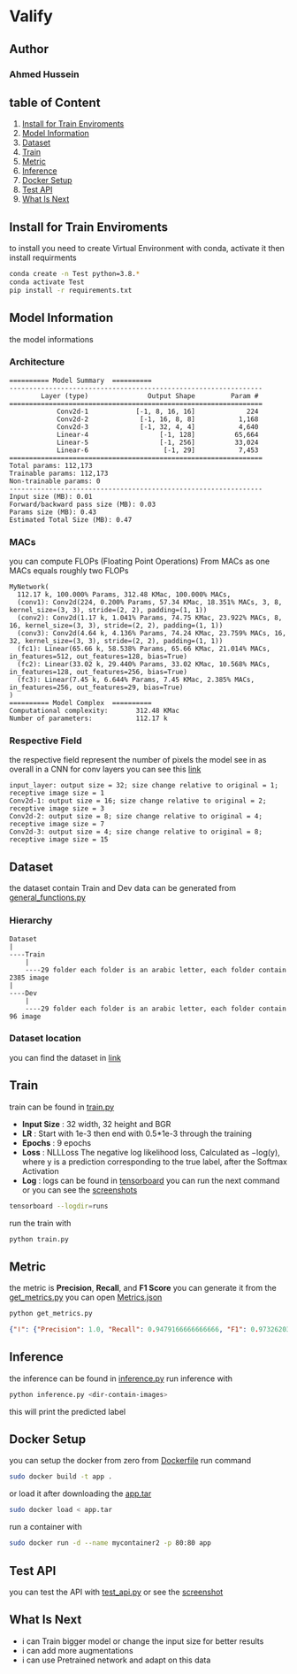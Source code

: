 # Valify
## Author
### Ahmed Hussein
## table of Content 
1. [Install for Train Enviroments](#install-for-train-enviroments)
2. [Model Information](#model-information)
3. [Dataset](#dataset)
4. [Train](#train)
5. [Metric](#metric)
6. [Inference](#inference)
7. [Docker Setup](#docker-setup)
8. [Test API](#test-api)
9. [What Is Next](#what-is-next)

## Install for Train Enviroments
to install you need to create Virtual Environment with conda, activate it  then install requirments
```bash
conda create -n Test python=3.8.*
conda activate Test
pip install -r requirements.txt
```
## Model Information
the model informations
### Architecture

```
========== Model Summary  ==========
----------------------------------------------------------------
        Layer (type)               Output Shape         Param #
================================================================
            Conv2d-1            [-1, 8, 16, 16]             224
            Conv2d-2             [-1, 16, 8, 8]           1,168
            Conv2d-3             [-1, 32, 4, 4]           4,640
            Linear-4                  [-1, 128]          65,664
            Linear-5                  [-1, 256]          33,024
            Linear-6                   [-1, 29]           7,453
================================================================
Total params: 112,173
Trainable params: 112,173
Non-trainable params: 0
----------------------------------------------------------------
Input size (MB): 0.01
Forward/backward pass size (MB): 0.03
Params size (MB): 0.43
Estimated Total Size (MB): 0.47
```

### MACs 
you can compute FLOPs (Floating Point Operations) From MACs as one MACs equals roughly two FLOPs
```
MyNetwork(
  112.17 k, 100.000% Params, 312.48 KMac, 100.000% MACs, 
  (conv1): Conv2d(224, 0.200% Params, 57.34 KMac, 18.351% MACs, 3, 8, kernel_size=(3, 3), stride=(2, 2), padding=(1, 1))
  (conv2): Conv2d(1.17 k, 1.041% Params, 74.75 KMac, 23.922% MACs, 8, 16, kernel_size=(3, 3), stride=(2, 2), padding=(1, 1))
  (conv3): Conv2d(4.64 k, 4.136% Params, 74.24 KMac, 23.759% MACs, 16, 32, kernel_size=(3, 3), stride=(2, 2), padding=(1, 1))
  (fc1): Linear(65.66 k, 58.538% Params, 65.66 KMac, 21.014% MACs, in_features=512, out_features=128, bias=True)
  (fc2): Linear(33.02 k, 29.440% Params, 33.02 KMac, 10.568% MACs, in_features=128, out_features=256, bias=True)
  (fc3): Linear(7.45 k, 6.644% Params, 7.45 KMac, 2.385% MACs, in_features=256, out_features=29, bias=True)
)
========== Model Complex  ==========
Computational complexity:       312.48 KMac
Number of parameters:           112.17 k
```
### Respective Field
the respective field represent the number of pixels the model see in as overall in a CNN  for conv layers
you can see this [link](https://rubikscode.net/2021/11/15/receptive-field-arithmetic-for-convolutional-neural-networks/)
```
input_layer: output size = 32; size change relative to original = 1; receptive image size = 1
Conv2d-1: output size = 16; size change relative to original = 2; receptive image size = 3
Conv2d-2: output size = 8; size change relative to original = 4; receptive image size = 7
Conv2d-3: output size = 4; size change relative to original = 8; receptive image size = 15
```

## Dataset
the dataset contain Train and Dev data can be generated from [general_functions.py](utils/general_functions.py)
### Hierarchy  
```tree
Dataset
|
----Train 
    |
    ----29 folder each folder is an arabic letter, each folder contain 2385 image 
|
----Dev 
    |
    ----29 folder each folder is an arabic letter, each folder contain 96 image
```
### Dataset location
you can find the dataset in [link](Dataset/Link.txt)

## Train
train can be found in [train.py](train.py)
* **Input Size** : 32 width, 32 height and BGR
* **LR** : Start with 1e-3 then end with 0.5*1e-3 through the training 
* **Epochs** : 9 epochs
* **Loss** : NLLLoss  The negative log likelihood loss, Calculated as −log(y), where y is a prediction corresponding to the true label, after the Softmax Activation
* **Log** : logs can be found in [tensorboard](runs/Sep13_22-44-54_res12-Precision-T7600/events.out.tfevents.1694637894.res12-Precision-T7600.1899822.0)
you can run the next command or you can see the [screenshots](Images) 
```bash
tensorboard --logdir=runs
```

run the train with 
```bash
python train.py
```

## Metric
the metric is **Precision**, **Recall**, and **F1 Score**
you can generate it from the [get_metrics.py](get_metrics.py)
you can open [Metrics.json](Metrics.json)
```bash
python get_metrics.py
```
```json
{"ا": {"Precision": 1.0, "Recall": 0.9479166666666666, "F1": 0.9732620320855615}, "ب": {"Precision": 0.8055555555555556, "Recall": 0.90625, "F1": 0.8529411764705882}, "ت": {"Precision": 0.7373737373737373, "Recall": 0.7604166666666666, "F1": 0.7487179487179487}, "ث": {"Precision": 0.7604166666666666, "Recall": 0.7604166666666666, "F1": 0.7604166666666666}, "ج": {"Precision": 0.971830985915493, "Recall": 0.71875, "F1": 0.8263473053892216}, "ح": {"Precision": 0.8640776699029126, "Recall": 0.9270833333333334, "F1": 0.8944723618090452}, "خ": {"Precision": 0.9263157894736842, "Recall": 0.9166666666666666, "F1": 0.9214659685863874}, "د": {"Precision": 0.8942307692307693, "Recall": 0.96875, "F1": 0.93}, "ذ": {"Precision": 0.9368421052631579, "Recall": 0.9270833333333334, "F1": 0.9319371727748692}, "ر": {"Precision": 0.93, "Recall": 0.96875, "F1": 0.9489795918367346}, "ز": {"Precision": 0.9891304347826086, "Recall": 0.9479166666666666, "F1": 0.9680851063829786}, "س": {"Precision": 0.85, "Recall": 0.8854166666666666, "F1": 0.8673469387755102}, "ش": {"Precision": 0.956989247311828, "Recall": 0.9270833333333334, "F1": 0.9417989417989417}, "ص": {"Precision": 0.8105263157894737, "Recall": 0.8020833333333334, "F1": 0.806282722513089}, "ض": {"Precision": 0.946236559139785, "Recall": 0.9166666666666666, "F1": 0.9312169312169313}, "ط": {"Precision": 0.9775280898876404, "Recall": 0.90625, "F1": 0.9405405405405405}, "ظ": {"Precision": 0.9108910891089109, "Recall": 0.9583333333333334, "F1": 0.934010152284264}, "ع": {"Precision": 0.7924528301886793, "Recall": 0.875, "F1": 0.8316831683168316}, "غ": {"Precision": 0.7435897435897436, "Recall": 0.90625, "F1": 0.8169014084507042}, "ف": {"Precision": 0.7560975609756098, "Recall": 0.6458333333333334, "F1": 0.6966292134831461}, "ق": {"Precision": 0.7934782608695652, "Recall": 0.7604166666666666, "F1": 0.7765957446808509}, "ك": {"Precision": 0.9777777777777777, "Recall": 0.9166666666666666, "F1": 0.946236559139785}, "ل": {"Precision": 0.8529411764705882, "Recall": 0.90625, "F1": 0.8787878787878787}, "لا": {"Precision": 0.979381443298969, "Recall": 0.9895833333333334, "F1": 0.9844559585492227}, "م": {"Precision": 0.8736842105263158, "Recall": 0.8645833333333334, "F1": 0.8691099476439791}, "ن": {"Precision": 0.8395061728395061, "Recall": 0.7083333333333334, "F1": 0.768361581920904}, "ه": {"Precision": 0.7889908256880734, "Recall": 0.8958333333333334, "F1": 0.8390243902439025}, "و": {"Precision": 0.9894736842105263, "Recall": 0.9791666666666666, "F1": 0.9842931937172775}, "ي": {"Precision": 0.9139784946236559, "Recall": 0.8854166666666666, "F1": 0.8994708994708994}}
```
## Inference
the inference can be found in [inference.py](inference.py) 
run inference with 
```bash
python inference.py <dir-contain-images>
```
this will print the predicted label 

## Docker Setup
you can setup the docker from zero from [Dockerfile](API/Dockerfile)
run command 
```bash
sudo docker build -t app .
```
or load it after downloading the [app.tar](API/app.tar_link.txt)
```bash
sudo docker load < app.tar
```
run a container with 
```bash
sudo docker run -d --name mycontainer2 -p 80:80 app
```

## Test API
you can test the API with [test_api.py](API/app/test_api.py)
or see the [screenshot](Images/test_API.PNG)

## What Is Next
* i can Train bigger model or change the input size for better results
* i can add more augmentations
* i can use Pretrained network and adapt on this data
